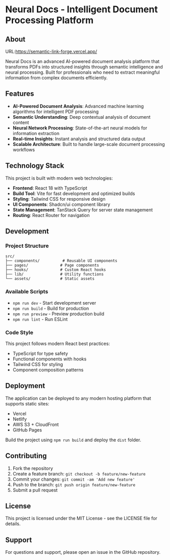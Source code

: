 # Neural Docs - Intelligent Document Processing Platform

## About
URL:https://semantic-link-forge.vercel.app/


Neural Docs is an advanced AI-powered document analysis platform that transforms PDFs into structured insights through semantic intelligence and neural processing. Built for professionals who need to extract meaningful information from complex documents efficiently.

## Features

- **AI-Powered Document Analysis**: Advanced machine learning algorithms for intelligent PDF processing
- **Semantic Understanding**: Deep contextual analysis of document content
- **Neural Network Processing**: State-of-the-art neural models for information extraction
- **Real-time Insights**: Instant analysis and structured data output
- **Scalable Architecture**: Built to handle large-scale document processing workflows

## Technology Stack

This project is built with modern web technologies:

- **Frontend**: React 18 with TypeScript
- **Build Tool**: Vite for fast development and optimized builds
- **Styling**: Tailwind CSS for responsive design
- **UI Components**: Shadcn/ui component library
- **State Management**: TanStack Query for server state management
- **Routing**: React Router for navigation


## Development

### Project Structure

```
src/
├── components/          # Reusable UI components
├── pages/              # Page components
├── hooks/              # Custom React hooks
├── lib/                # Utility functions
└── assets/             # Static assets
```

### Available Scripts

- `npm run dev` - Start development server
- `npm run build` - Build for production
- `npm run preview` - Preview production build
- `npm run lint` - Run ESLint

### Code Style

This project follows modern React best practices:
- TypeScript for type safety
- Functional components with hooks
- Tailwind CSS for styling
- Component composition patterns

## Deployment

The application can be deployed to any modern hosting platform that supports static sites:

- Vercel
- Netlify
- AWS S3 + CloudFront
- GitHub Pages

Build the project using `npm run build` and deploy the `dist` folder.

## Contributing

1. Fork the repository
2. Create a feature branch: `git checkout -b feature/new-feature`
3. Commit your changes: `git commit -am 'Add new feature'`
4. Push to the branch: `git push origin feature/new-feature`
5. Submit a pull request

## License

This project is licensed under the MIT License - see the LICENSE file for details.

## Support

For questions and support, please open an issue in the GitHub repository.
